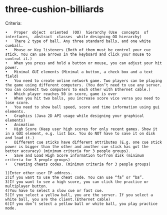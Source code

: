 # three-cushion-billiards
Criteria: 

    •	Proper  object  oriented  (OO)  hierarchy (Use  concepts  of  interfaces,  abstract  classes  while designing OO hierarchy)
    •	There 2 type of ball. Any three standard balls, and one white cueball.
    •	Mouse or Key listeners (Both of them must be control your cue stick. You can use arrows in the keyboard and click your mouse to control it.)
    •	When you press and hold a button or mouse, you can adjust your hit power.
    •	Minimal GUI elements (Minimal a button, a check box and a text field)
    •	You need to create online network game. Two players can be playing the game using different computers. (You don’t need to use any server. You can connect two computers to each other with Ethernet cable.)
    •	Which player reaches 50 in score, game is over
    •	When you hit two balls, you increase score vice versa you need to lose score.
    •	You need to show ball speed, score and time information using gui elements.
    •	Graphics (Java 2D API usage while designing your graphical elements)
    •	Animation
    •	High Score (Keep user high scores for only recent games. Show it in a GUI element, e.g. list box. You do NOT have to save it on disk and load it.)
    •	Different cue sticks have different attributes (E.g. one cue stick power is bigger than the other and another cue stick has got the better accuracy) (minimum criteria for 3 people groups).
    •	Save and Load High Score information to/from disk (minimum criteria for 3 people groups)
    •	Creating cheats codes. (minimum criteria for 3 people groups)

    1)Enter other user IP address.
    2)If you want to use the cheat code. You can use “fa” or “ba”.
    3)If you want to see a high score, you can click the practice or multiplayer button.
    4)You have to select a slow cue or fast cue.
    5)If you select a yellow ball, you are the server. If you select a white ball, you are the client.(Ethernet cable)
    6)If you don’t select a yellow ball or white ball, you play practice mode.

